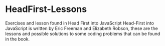 # HeadFirst-Lessons
Exercises and lesson found in Head First into JavaScript 
 Head-First into JavaScript is written by Eric Freeman and Elizabeth Robson,
 these are the lessons and possible solutions to some coding problems that can be found in the book. 
